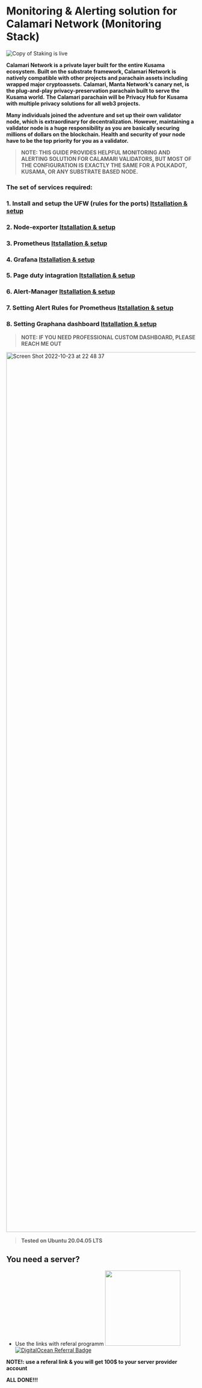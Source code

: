 # Monitoring &amp; Alerting solution for Calamari Network (Monitoring Stack)
![Copy of Staking is live](https://user-images.githubusercontent.com/90826754/197347767-66449f15-0dce-4538-ac82-2b8d626da6d9.jpg)

**Calamari Network is a private layer built for the entire Kusama ecosystem. Built on the substrate framework, Calamari Network is natively compatible with other projects and parachain assets including wrapped major cryptoassets.**
**Calamari, Manta Network's canary net, is the plug-and-play privacy-preservation parachain built to serve the Kusama world.**
**The Calamari parachain will be Privacy Hub for Kusama with multiple privacy solutions for all web3 projects.**

**Many individuals joined the adventure and set up their own validator node, which is extraordinary for decentralization. However, maintaining a validator node is a huge responsibility as you are basically securing millions of dollars on the blockchain. Health and security of your node have to be the top priority for you as a validator.**


>**NOTE: THIS GUIDE PROVIDES HELPFUL MONITORING AND ALERTING SOLUTION FOR CALAMARI VALIDATORS, BUT MOST OF THE CONFIGURATION IS EXACTLY THE SAME FOR A POLKADOT, KUSAMA, OR ANY SUBSTRATE BASED NODE.**


### The set of services required:

### 1. Install and setup the UFW (rules for the ports) [Itstallation & setup](/box/ufw.md)

### 2. Node-exporter [Itstallation & setup](/box/node-exporter.md)

### 3. Prometheus [Itstallation & setup](/box/prometheus.md)

### 4. Grafana [Itstallation & setup](/box/grafana.md)

### 5. Page duty intagration [Itstallation & setup](/box/pageduty.md)

### 6. Alert-Manager [Itstallation & setup](/box/alert-manager.md)

### 7. Setting Alert Rules for Prometheus [Itstallation & setup](/box/alerting_rules_prom.md)

### 8. Setting Graphana dashboard [Itstallation & setup](/box/graphana_dashboard.md)

>**NOTE: IF YOU NEED PROFESSIONAL CUSTOM DASHBOARD, PLEASE REACH ME OUT**


<img width="2337" alt="Screen Shot 2022-10-23 at 22 48 37" src="https://user-images.githubusercontent.com/90826754/197448743-b2598483-79c5-48d1-bb30-a92180c8915d.png">

>**Tested on Ubuntu 20.04.05 LTS**

## You need a server?
- Use the links with referal programm <a href="https://www.vultr.com/?ref=8997131"><img width="200" src="https://user-images.githubusercontent.com/90826754/200262610-b6251a9b-36a9-44f7-be30-fa691e7238de.png" a>
            <a href="https://www.digitalocean.com/?refcode=87b8b298c106&utm_campaign=Referral_Invite&utm_medium=Referral_Program&utm_source=badge"><img src="https://web-platforms.sfo2.cdn.digitaloceanspaces.com/WWW/Badge%201.svg" alt="DigitalOcean Referral Badge" /></a>

**NOTE!: use a referal link & you will get 100$ to your server provider account**

**ALL DONE!!!**
